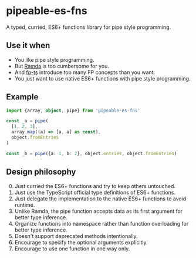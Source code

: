 # pipeable-es-fns

A typed, curried, ES6+ functions library for pipe style programming.

## Use it when

- You like pipe style programming.
- But [Ramda](https://ramdajs.com/) is too cumbersome for you.
- And [fp-ts](https://github.com/gcanti/fp-ts) introduce too many FP concepts than you want.
- You just want to use native ES6+ functions with pipe style programming.

## Example

```typescript
import {array, object, pipe} from 'pipeable-es-fns'

const _a = pipe(
  [1, 2, 3],
  array.map((a) => [a, a] as const),
  object.fromEntries
)

const _b = pipe({a: 1, b: 2}, object.entries, object.fromEntries)
```

## Design philosophy

0. Just curried the ES6+ functions and try to keep others untouched.
1. Just use the TypeScript official type definitions of ES6+ functions.
2. Just delegate the implementation to the native ES6+ functions to avoid runtime.
3. Unlike Ramda, the pipe function accepts data as its first argument for better type inference.
4. Organize functions into namespace rather than function overloading for better type inference.
5. Doesn't support deprecated methods intentionally.
6. Encourage to specify the optional arguments explicitly.
7. Encourage to use one function in one way only.
